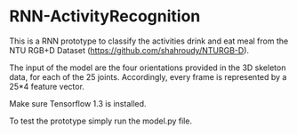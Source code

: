 # RNN-ActivityRecognition

This is a RNN prototype to classify the activities drink and eat meal from the
NTU RGB+D Dataset (https://github.com/shahroudy/NTURGB-D).

The input of the model are the four orientations provided in the 3D skeleton data,
for each of the 25 joints. Accordingly, every frame is represented by a 25*4 feature vector.

Make sure Tensorflow 1.3 is installed.

To test the prototype simply run the model.py file.
